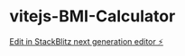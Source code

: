 # vitejs-BMI-Calculator

[Edit in StackBlitz next generation editor ⚡️](https://stackblitz.com/~/github.com/Don0009/vitejs-BMI-Calculator)